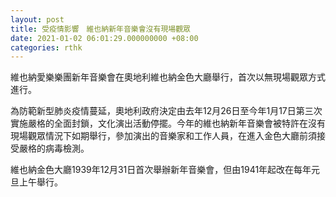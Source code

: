 ```yaml
---
layout: post
title: 受疫情影響　維也納新年音樂會沒有現場觀眾
date: 2021-01-02 06:01:29.000000000 +08:00
categories: rthk
---
```


維也納愛樂樂團新年音樂會在奧地利維也納金色大廳舉行，首次以無現場觀眾方式進行。

為防範新型肺炎疫情蔓延，奧地利政府決定由去年12月26日至今年1月17日第三次實施嚴格的全面封鎖，文化演出活動停擺。今年的維也納新年音樂會被特許在沒有現場觀眾情況下如期舉行，參加演出的音樂家和工作人員，在進入金色大廳前須接受嚴格的病毒檢測。

維也納金色大廳1939年12月31日首次舉辦新年音樂會，但由1941年起改在每年元旦上午舉行。
